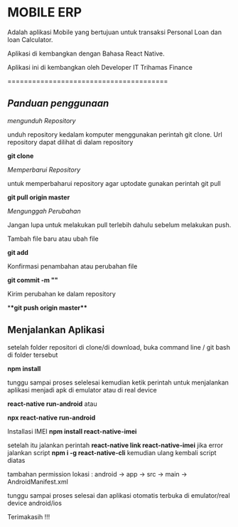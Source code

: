 # MOBILE ERP

Adalah aplikasi Mobile yang bertujuan untuk transaksi Personal Loan dan loan Calculator.

Aplikasi di kembangkan dengan Bahasa React Native.

Aplikasi ini di kembangkan oleh Developer IT Trihamas Finance

=======================================

## _Panduan penggunaan_

_mengunduh Repository_

unduh repository kedalam komputer menggunakan perintah git clone. Url repository dapat dilihat di dalam repository

**git clone <url repo> <folder tujuan>**

_Memperbarui Repository_

untuk memperbaharui repository agar uptodate gunakan perintah git pull

**git pull origin master**

_Mengunggah Perubahan_

Jangan lupa untuk melakukan pull terlebih dahulu sebelum melakukan push.

Tambah file baru atau ubah file

**git add <nama file>**

Konfirmasi penambahan atau perubahan file

**git commit -m "<pesan commit>"**

Kirim perubahan ke dalam repository

\***\*git push origin master\*\***

## **Menjalankan Aplikasi**

setelah folder repositori di clone/di download, buka command line / git bash di folder tersebut

**npm install**

tunggu sampai proses selelesai kemudian ketik perintah untuk menjalankan aplikasi menjadi apk di emulator atau di real device

**react-native run-android**
atau

**npx react-native run-android**

Installasi IMEI
**npm install react-native-imei**

setelah itu jalankan perintah
**react-native link react-native-imei**
jika error jalankan script
**npm i -g react-native-cli**
kemudian ulang kembali script diatas

tambahan permission
<uses-permission android:name="android.permission.READ_PHONE_STATE"/>
lokasi : android -> app -> src -> main -> AndroidManifest.xml

tunggu sampai proses selesai dan aplikasi otomatis terbuka di emulator/real device android/ios

Terimakasih !!!
